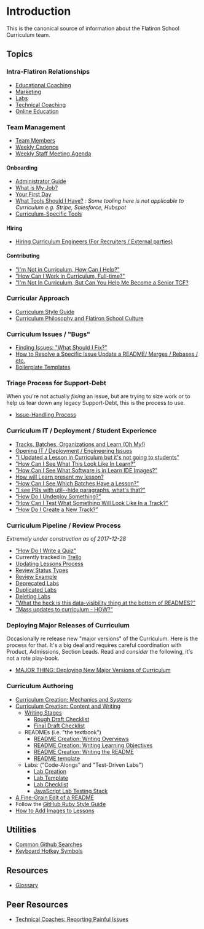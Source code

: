 # Introduction

This is the canonical source of information about the Flatiron School Curriculum team.

## Topics

### Intra-Flatiron Relationships

* [Educational Coaching](./collab-educ-coaching.md)
* [Marketing](./collab-marketing.md)
* [Labs](./collab-labs.md)
* [Technical Coaching](./collab-tech-coaching.md)
* [Online Education](./collab-online-education.md)

### Team Management

* [Team Members](./team_members.md)
* [Weekly Cadence](./weekly_cadence.md)
* [Weekly Staff Meeting Agenda](./weekly_staff_agenda.md)

#### Onboarding

* [Administrator Guide](./onboarding-someone.md)
* [What is My Job?](./the_job.md)
* [Your First Day](./first_day.md)
* [What Tools Should I Have?][tooldoc] : _Some tooling here is not applicable to
  Curriculum e.g. Stripe, Salesforce, Hubspot_
* [Curriculum-Specific Tools](./curtools.md)

#### Hiring

* [Hiring Curriculum Engineers (For Recruiters / External parties)](./hiring.md)

#### Contributing

* ["I'm Not in Curriculum, How Can I Help?"](./casual_contrib.md)
* ["How Can I Work in Curriculum, Full-time?"](./interviewing-pitch.md)
* ["I'm Not In Curriculum, But Can You Help Me Become a Senior TCF?][path]

### Curricular Approach

* [Curriculum Style Guide](./style_guide.md)
* [Curriculum Philosophy and Flatiron School Culture](./philo_and_culture.md)

### Curriculum Issues / "Bugs"

* [Finding Issues: "What Should I Fix?"](./finding-issues.md)
* [How to Resolve a Specific Issue Update a README/ Merges / Rebases / etc.](./updating-lessons-process.md)
* [Boilerplate Templates](./saved-replies)

### Triage Process for Support-Debt

When you're not actually _fixing_ an issue, but are trying to size work or to
help us tear down any legacy Support-Debt, this is the process to use.

* [Issue-Handling Process](./issue-handling-process.md)

### Curriculum IT / Deployment / Student Experience

* [Tracks, Batches, Organizations and Learn (Oh My!)][tbol]
* [Opening IT / Deployment / Engineering Issues](./it-reporting.md)
* ["I Updated a Lesson in Curriculum but it's not going to students"](./it-dep-1.md)
* ["How Can I See What This Look Like In Learn?"](./it-learn-display.md)
* ["How Can I See What Software is in Learn IDE Images?"](./learn-images.md)
* [How will Learn present my lesson?](./how_will_learn_present_my_repo.md)
* ["How Can I See Which Batches Have a Lesson?"](./it-learn-batch-lesson.md)
* ["I see PRs with util--hide paragraphs, what's that?"](./github-backlinks.md)
* ["How Do I Undeploy Something?"](./it-learn-undeploy.md)
* ["How Can I Test What Something Will Look Like In a Track?"](./testing_track.md)
* ["How Do I Create a New Track?"](./it-learn-new-track.md)

### Curriculum Pipeline / Review Process

_Extremely under construction as of 2017-12-28_
* ["How Do I Write a Quiz"](./quizzes.md)
* Currently tracked in [Trello](https://trello.com/b/dujVgBTU/curriculum-big-issues)
* [Updating Lessons Process](./updating-lessons-process.md)
* [Review Status Types](./pipeline-review_status_types.md)
* [Review Example](./review-example.md)
* [Deprecated Labs](./deprecated-labs.md)
* [Duplicated Labs](./duplicated-labs.md)
* [Deleting Labs](./deleting-labs.md)
* ["What the heck is this data-visibility thing at the bottom of READMES?"](./data-vis-backlink.md)
* ["Mass updates to curriculum - HOW?"](./how_i_did_a_mass_update.md)

### Deploying Major Releases of Curriculum

Occasionally re release new "major versions" of the Curriculum. Here is the
process for that. It's a big deal and requires careful coordination with
Product, Admissions, Section Leads. Read and _consider_ the following, it's not
a rote play-book.

* [MAJOR THING: Deploying New Major Versions of Curriculum][newver-proc]

### Curriculum Authoring

* [Curriculum Creation: Mechanics and Systems](./creation-mechanics_and_systems.md)
* [Curriculum Creation: Content and Writing](./creation-content_and_writing.md)
  * [Writing Stages](./creation-content-writing-stages.md)
    * [Rough Draft Checklist](./creation-content-rough-draft-checklist.md)
    * [Final Draft Checklist](./creation-content-final-draft-checklist.md)
  * READMEs (i.e. "the textbook")
    * [README Creation: Writing Overviews](./creation-content-focus-overviews.md)
    * [README Creation: Writing Learning Objectives](./creation-content-focus-learning_objectives.md)
    * [README Creation: Writing the README](./creation-content-focus-writing_readme.md)
    * [README template](./creation-content-focus-readme_template.md)
  * Labs: ("Code-Alongs" and "Test-Driven Labs")
    * [Lab Creation](./creation-lab-materials.md)
    * [Lab Template](./lab-template.md)
    * [Lab Checklist](./lab-checklist.md)
    * [JavaScript Lab Testing Stack](./javascript-lab-testing-stack.md)
* [A Fine-Grain Edit of a README](https://github.com/learn-co-curriculum/js-async-fetch-readme/pull/3)
* Follow the [GitHub Ruby Style Guide](https://github.com/bbatsov/ruby-style-guide)
* [How to Add Images to Lessons](./adding-images-to-lessons.md)

## Utilities

* [Common Github Searches](./github-searches.md)
* [Keyboard Hotkey Symbols](./keyboard-symbols.md)

## Resources

* [Glossary](./glossary.md)

## Peer Resources

* [Technical Coaches: Reporting Painful Issues](./tc-painful-issues.md)

[tooldoc]: https://docs.google.com/document/d/1p617rtI3H9aw527ve5TDJRTwWez1fXS8yUEaI1cR-MA/edit
[newver-proc]: ./major_project_deploy_new_version.md
[path]: ./curriculum-as-tcf-career-path.md
[tbol]: ./tracks-batches-orgs-learn.md
